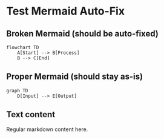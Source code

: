 # Test Mermaid Auto-Fix

## Broken Mermaid (should be auto-fixed)
```
flowchart TD
    A[Start] --> B[Process]
    B --> C[End]
```

## Proper Mermaid (should stay as-is)
```mermaid
graph TD
    D[Input] --> E[Output]
```

## Text content
Regular markdown content here.